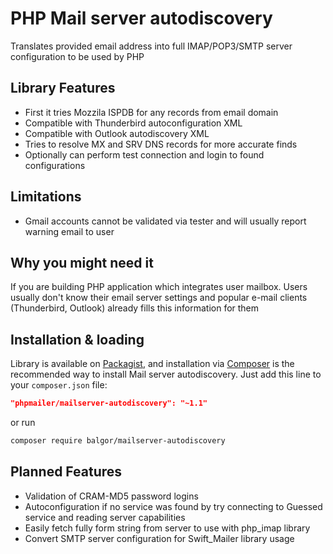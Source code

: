PHP Mail server autodiscovery
=========

Translates provided email address into full IMAP/POP3/SMTP server configuration to be used by PHP


## Library Features
- First it tries Mozzila ISPDB for any records from email domain
- Compatible with Thunderbird autoconfiguration XML
- Compatible with Outlook autodiscovery XML
- Tries to resolve MX and SRV DNS records for more accurate finds
- Optionally can perform test connection and login to found configurations


## Limitations
- Gmail accounts cannot be validated via tester and will usually report warning email to user


## Why you might need it
If you are building PHP application which integrates user mailbox. Users usually don't know their email server settings and popular e-mail clients (Thunderbird, Outlook) already fills this information for them

## Installation & loading
Library is available on [Packagist](https://packagist.org/packages/balgor/mailserver-autodiscovery), and installation via [Composer](https://getcomposer.org) is the recommended way to install Mail server autodiscovery. Just add this line to your `composer.json` file:

```json
"phpmailer/mailserver-autodiscovery": "~1.1"
```

or run

```sh
composer require balgor/mailserver-autodiscovery
```


## Planned Features
- Validation of CRAM-MD5 password logins
- Autoconfiguration if no service was found by try connecting to Guessed service and reading server capabilities
- Easily fetch fully form string from server to use with php_imap library
- Convert SMTP server configuration for Swift_Mailer library usage